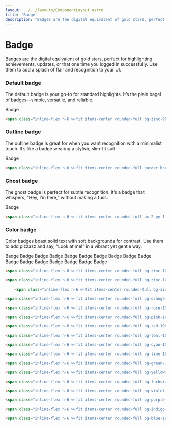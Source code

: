 ```yaml
---
layout: ../../layouts/ComponentLayout.astro
title: 'Badge'
description: "Badges are the digital equivalent of gold stars, perfect for highlighting achievements, updates, or that one time you logged in successfully. Use them to add a splash of flair and recognition to your UI."
---
```


# Badge

<p class="mb-10">Badges are the digital equivalent of gold stars, perfect for highlighting achievements, updates, or that one time you logged in successfully. Use them to add a splash of flair and recognition to your UI.</p>

### Default badge

<p>The default badge is your go-to for standard highlights. It’s the plain bagel of badges—simple, versatile, and reliable.</p>

<div class="flex flex-wrap items-center justify-center gap-6 p-12 rounded-2xl border border-zinc-100">
    <span class="inline-flex h-6 w-fit items-center rounded-full bg-zinc-900 px-2 py-1 text-xs font-medium text-white">Badge</span>
</div>

```html
<span class="inline-flex h-6 w-fit items-center rounded-full bg-zinc-900 px-2 py-1 text-xs font-medium text-white">Badge</span>
```

### Outline badge

<p>The outline badge is great for when you want recognition with a minimalist touch. It’s like a badge wearing a stylish, slim-fit suit.</p>

<div class="flex flex-wrap items-center justify-center gap-6 p-12 rounded-2xl border border-zinc-100">
    <span class="inline-flex h-6 w-fit items-center rounded-full border border-zinc-200 px-2 py-1 text-xs font-medium text-zinc-900">Badge</span>
</div>

```html
<span class="inline-flex h-6 w-fit items-center rounded-full border border-zinc-200 px-2 py-1 text-xs font-medium text-zinc-900">Badge</span>
```

### Ghost badge

<p>The ghost badge is perfect for subtle recognition. It’s a badge that whispers, “Hey, I’m here,” without making a fuss.</p>

<div class="flex flex-wrap items-center justify-center gap-6 p-12 rounded-2xl border border-zinc-100">
    <span class="inline-flex h-6 w-fit items-center rounded-full px-2 py-1 text-xs font-medium text-zinc-900">Badge</span>
</div>

```html
<span class="inline-flex h-6 w-fit items-center rounded-full px-2 py-1 text-xs font-medium text-zinc-900">Badge</span>
```

### Color badge

<p>Color badges boast solid text with soft backgrounds for contrast. Use them to add pizzazz and say, “Look at me!” in a vibrant yet gentle way.</p>

<div class="flex flex-wrap items-center justify-center gap-6 p-12 rounded-2xl border border-zinc-100">
    <span class="inline-flex h-6 w-fit items-center rounded-full bg-zinc-100 px-2 py-1 text-xs font-medium text-zinc-500">Badge</span>
    <span class="inline-flex h-6 w-fit items-center rounded-full bg-zinc-100 px-2 py-1 text-xs font-medium text-zinc-900">Badge</span>
     <span class="inline-flex h-6 w-fit items-center rounded-full bg-zinc-500 px-2 py-1 text-xs font-medium text-white">Badge</span>
    <span class="inline-flex h-6 w-fit items-center rounded-full bg-orange-100 px-2 py-1 text-xs font-medium text-orange-800">Badge</span>
    <span class="inline-flex h-6 w-fit items-center rounded-full bg-rose-100 px-2 py-1 text-xs font-medium text-rose-800">Badge</span>
    <span class="inline-flex h-6 w-fit items-center rounded-full bg-pink-100 px-2 py-1 text-xs font-medium text-pink-800">Badge</span>
    <span class="inline-flex h-6 w-fit items-center rounded-full bg-red-100 px-2 py-1 text-xs font-medium text-red-800">Badge</span>
    <span class="inline-flex h-6 w-fit items-center rounded-full bg-teal-100 px-2 py-1 text-xs font-medium text-teal-800">Badge</span>
    <span class="inline-flex h-6 w-fit items-center rounded-full bg-cyan-100 px-2 py-1 text-xs font-medium text-cyan-800">Badge</span>
    <span class="inline-flex h-6 w-fit items-center rounded-full bg-lime-100 px-2 py-1 text-xs font-medium text-lime-800">Badge</span>
    <span class="inline-flex h-6 w-fit items-center rounded-full bg-green-100 px-2 py-1 text-xs font-medium text-green-800">Badge</span>
    <span class="inline-flex h-6 w-fit items-center rounded-full bg-yellow-100 px-2 py-1 text-xs font-medium text-yellow-800">Badge</span>
    <span class="inline-flex h-6 w-fit items-center rounded-full bg-fuchsia-100 px-2 py-1 text-xs font-medium text-fuchsia-800">Badge</span>
    <span class="inline-flex h-6 w-fit items-center rounded-full bg-violet-100 px-2 py-1 text-xs font-medium text-violet-800">Badge</span>
    <span class="inline-flex h-6 w-fit items-center rounded-full bg-purple-100 px-2 py-1 text-xs font-medium text-purple-800">Badge</span>
    <span class="inline-flex h-6 w-fit items-center rounded-full bg-indigo-100 px-2 py-1 text-xs font-medium text-indigo-800">Badge</span>
    <span class="inline-flex h-6 w-fit items-center rounded-full bg-blue-100 px-2 py-1 text-xs font-medium text-blue-800">Badge</span>
</div>

```html
<span class="inline-flex h-6 w-fit items-center rounded-full bg-zinc-100 px-2 py-1 text-xs font-medium text-zinc-500">Badge</span>

<span class="inline-flex h-6 w-fit items-center rounded-full bg-zinc-100 px-2 py-1 text-xs font-medium text-zinc-900">Badge</span>

    <span class="inline-flex h-6 w-fit items-center rounded-full bg-zinc-500 px-2 py-1 text-xs font-medium text-white">Badge</span>

<span class="inline-flex h-6 w-fit items-center rounded-full bg-orange-100 px-2 py-1 text-xs font-medium text-orange-800">Badge</span>

<span class="inline-flex h-6 w-fit items-center rounded-full bg-rose-100 px-2 py-1 text-xs font-medium text-rose-800">Badge</span>

<span class="inline-flex h-6 w-fit items-center rounded-full bg-pink-100 px-2 py-1 text-xs font-medium text-pink-800">Badge</span>

<span class="inline-flex h-6 w-fit items-center rounded-full bg-red-100 px-2 py-1 text-xs font-medium text-red-800">Badge</span>

<span class="inline-flex h-6 w-fit items-center rounded-full bg-teal-100 px-2 py-1 text-xs font-medium text-teal-800">Badge</span>

<span class="inline-flex h-6 w-fit items-center rounded-full bg-cyan-100 px-2 py-1 text-xs font-medium text-cyan-800">Badge</span>

<span class="inline-flex h-6 w-fit items-center rounded-full bg-lime-100 px-2 py-1 text-xs font-medium text-lime-800">Badge</span>

<span class="inline-flex h-6 w-fit items-center rounded-full bg-green-100 px-2 py-1 text-xs font-medium text-green-800">Badge</span>

<span class="inline-flex h-6 w-fit items-center rounded-full bg-yellow-100 px-2 py-1 text-xs font-medium text-yellow-800">Badge</span>

<span class="inline-flex h-6 w-fit items-center rounded-full bg-fuchsia-100 px-2 py-1 text-xs font-medium text-fuchsia-800">Badge</span>

<span class="inline-flex h-6 w-fit items-center rounded-full bg-violet-100 px-2 py-1 text-xs font-medium text-violet-800">Badge</span>

<span class="inline-flex h-6 w-fit items-center rounded-full bg-purple-100 px-2 py-1 text-xs font-medium text-purple-800">Badge</span>

<span class="inline-flex h-6 w-fit items-center rounded-full bg-indigo-100 px-2 py-1 text-xs font-medium text-indigo-800">Badge</span>

<span class="inline-flex h-6 w-fit items-center rounded-full bg-blue-100 px-2 py-1 text-xs font-medium text-blue-800">Badge</span>
```